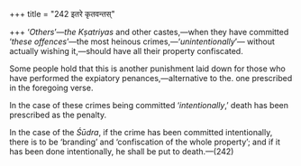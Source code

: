 +++
title = "242 इतरे कृतवन्तस्"

+++
‘*Others*’—*the Kṣatriyas* and other castes,—when they have committed
‘*these offences*’—the most heinous crimes,—‘*unintentionally*’— without
actually wishing it,—should have all their property confiscated.

Some people hold that this is another punishment laid down for those who
have performed the expiatory penances,—alternative to the. one
prescribed in the foregoing verse.

In the case of these crimes being committed ‘*intentionally*,’ death has
been prescribed as the penalty.

In the case of the *Śūdra*, if the crime has been committed
intentionally, there is to be ‘branding’ and ‘confiscation of the whole
property’; and if it has been done intentionally, he shall be put to
death.—(242)


